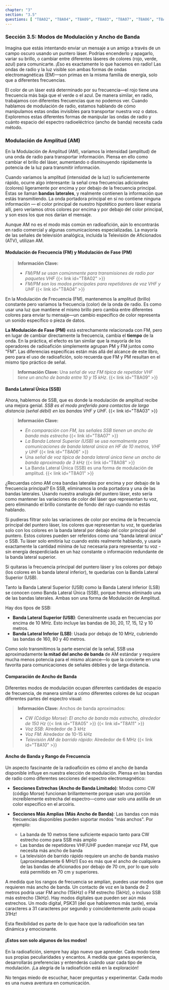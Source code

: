 ```yaml
---
chapter: "3"
section: "3.5"
questions: [ "T8A02", "T8A04", "T8A09", "T8A03", "T8A07", "T8A06", "T8A08", "T8A01", "T8A05", "T8A11", "T8A10" ]
---
```


### Sección 3.5: Modos de Modulación y Ancho de Banda

Imagina que estás intentando enviar un mensaje a un amigo a través de un campo oscuro usando un puntero láser. Podrías encenderlo y apagarlo, variar su brillo, o cambiar entre diferentes láseres de colores (rojo, verde, azul) para comunicarte. ¡Eso es exactamente lo que hacemos en radio! Las ondas de radio y la luz visible son ambas formas de ondas electromagnéticas (EM)—son primas en la misma familia de energía, solo que a diferentes frecuencias.

El color de un láser está determinado por su frecuencia—el rojo tiene una frecuencia más baja que el verde o el azul. De manera similar, en radio, trabajamos con diferentes frecuencias que no podemos ver. Cuando hablamos de modulación de radio, estamos hablando de cómo manipulamos estas ondas invisibles para transportar nuestra voz o datos. Exploremos estas diferentes formas de manipular las ondas de radio y cuánto espacio del espectro radioeléctrico (ancho de banda) necesita cada método.

### Modulación de Amplitud (AM)

En la Modulación de Amplitud (AM), variamos la intensidad (amplitud) de una onda de radio para transportar información. Piensa en ello como cambiar el brillo del láser, aumentando o disminuyendo rápidamente la potencia de la luz para transmitir información.

Cuando variamos la amplitud (intensidad de la luz) lo suficientemente rápido, ocurre algo interesante: la señal crea frecuencias adicionales (colores) ligeramente por encima y por debajo de la frecuencia principal. Estas se llaman **bandas laterales**, y realmente contienen la información que estás transmitiendo. La onda portadora principal en sí no contiene ninguna información — el color principal de nuestro hipotético puntero láser estaría allí, pero veríamos otros colores por encima y por debajo del color principal, y son esos los que nos darían el mensaje.

Aunque AM no es el modo más común en radioafición, aún lo encontrarás en radio comercial y algunas comunicaciones especializadas. La mayoría de las señales de televisión analógica, incluida la Televisión de Aficionados (ATV), utilizan AM.

#### Modulación de Frecuencia (FM) y Modulación de Fase (PM)

> **Información Clave:**
> - *FM/PM se usan comúnmente para transmisiones de radio por paquetes VHF* {{< link id="T8A02" >}}
> - *FM/PM son los modos principales para repetidores de voz VHF y UHF* {{< link id="T8A04" >}}

En la Modulación de Frecuencia (FM), mantenemos la amplitud (brillo) constante pero variamos la frecuencia (color) de la onda de radio. Es como usar una luz que mantiene el mismo brillo pero cambia entre diferentes colores para enviar tu mensaje—un cambio específico de color representa un sonido específico o pieza de datos.

**La Modulación de Fase (PM)** está estrechamente relacionada con FM, pero en lugar de cambiar directamente la frecuencia, cambia el **tiempo** de la onda. En la práctica, el efecto es tan similar que la mayoría de los operadores de radioafición simplemente agrupan PM y FM juntos como "FM". Las diferencias específicas están más allá del alcance de este libro, pero para el uso de radioafición, solo recuerda que FM y PM resultan en el mismo tipo práctico de señal.  

> **Información Clave:** Una *señal de voz FM típica de repetidor VHF tiene un ancho de banda entre 10 y 15 kHz*. {{< link id="T8A09" >}}

#### Banda Lateral Única (SSB)

Ahora, hablemos de SSB, que es donde la modulación de amplitud recibe una mejora genial. *SSB es el modo preferido para contactos de larga distancia (señal débil) en las bandas VHF y UHF.* {{< link id="T8A03" >}}

> **Información Clave:**
> - *En comparación con FM, las señales SSB tienen un ancho de banda más estrecho* {{< link id="T8A07" >}}
> - *La Banda Lateral Superior (USB)* se *usa normalmente para comunicaciones de banda lateral única en HF de 10 metros, VHF y UHF* {{< link id="T8A06" >}}
> - Una *señal de voz típica de banda lateral única tiene un ancho de banda aproximado de 3 kHz* {{< link id="T8A08" >}}
> - La Banda Lateral Única (SSB) es una forma de modulación de amplitud. {{< link id="T8A01" >}}

¿Recuerdas cómo AM crea bandas laterales por encima y por debajo de la frecuencia principal? En SSB, eliminamos la onda portadora y una de las bandas laterales. Usando nuestra analogía del puntero láser, esto sería como mantener las variaciones de color del láser que representan tu voz, pero eliminando el brillo constante de fondo del rayo cuando no estás hablando.

Si pudieras filtrar solo las variaciones de color por encima de la frecuencia principal del puntero láser, los colores que representan tu voz, te quedarías solo con los colores en la banda lateral por debajo del color principal del puntero. Estos colores pueden ser referidos como una "banda lateral única" o SSB. Tu láser solo emitiría luz cuando estés realmente hablando, y usaría exactamente la cantidad mínima de luz necesaria para representar tu voz - sin energía desperdiciada en un haz constante o información redundante de la banda lateral superior.

Si quitaras la frecuencia principal del puntero láser y los colores por debajo (los colores en la banda lateral inferior), te quedarías con la Banda Lateral Superior (USB).

Tanto la Banda Lateral Superior (USB) como la Banda Lateral Inferior (LSB) se conocen como Banda Lateral Única (SSB), porque hemos eliminado una de las bandas laterales. Ambas son una forma de Modulación de Amplitud.

Hay dos tipos de SSB:
- **Banda Lateral Superior (USB)**: Generalmente usada en frecuencias por encima de 10 MHz. Esto incluye las bandas de 30, 20, 17, 15, 12 y 10 metros.
- **Banda Lateral Inferior (LSB)**: Usada por debajo de 10 MHz, cubriendo las bandas de 160, 80 y 40 metros.

Como solo transmitimos la parte esencial de la señal, SSB usa aproximadamente **la mitad del ancho de banda** de AM estándar y requiere mucha menos potencia para el mismo alcance—lo que la convierte en una favorita para comunicaciones de señales débiles y de larga distancia.

#### Comparación de Ancho de Banda

Diferentes modos de modulación ocupan diferentes cantidades de espacio de frecuencia, de manera similar a cómo diferentes colores de luz ocupan diferentes partes del espectro visual:

> **Información Clave:** Anchos de banda aproximados:
> - *CW (Código Morse)*: *El ancho de banda más estrecho, alrededor de 150 Hz* {{< link id="T8A05" >}} {{< link id="T8A11" >}}
> - *Voz SSB*: Alrededor de 3 kHz
> - *Voz FM*: Alrededor de 10-15 kHz
> - *Televisión AM de barrido rápido*: Alrededor de 6 MHz {{< link id="T8A10" >}}

#### Ancho de Banda y Rango de Frecuencia

Un aspecto fascinante de la radioafición es cómo el ancho de banda disponible influye en nuestra elección de modulación. Piensa en las bandas de radio como diferentes secciones del espectro electromagnético:

- **Secciones Estrechas (Ancho de Banda Limitado)**: Modos como CW (código Morse) funcionan brillantemente porque usan una porción increíblemente estrecha del espectro—como usar solo una astilla de un color específico en el arcoíris.

- **Secciones Más Amplias (Más Ancho de Banda)**: Las bandas con más frecuencias disponibles pueden soportar modos "más anchos". Por ejemplo:
  - La banda de 10 metros tiene suficiente espacio tanto para CW estrecho como para SSB más amplio
  - Las bandas de repetidores VHF/UHF pueden manejar voz FM, que necesita más ancho de banda
  - La televisión de barrido rápido requiere un ancho de banda masivo (¡aproximadamente 6 MHz!) Eso es más que el ancho de cualquiera de las bandas de aficionados por debajo de 70 cm, por lo que solo está permitido en 70 cm y superiores.

A medida que los rangos de frecuencia se amplían, puedes usar modos que requieren más ancho de banda. Un contacto de voz en la banda de 2 metros podría usar FM ancho (15kHz) o FM estrecho (5kHz), o incluso SSB más estrecho (3kHz). Hay modos digitales que pueden ser aún más estrechos. Un modo digital, PSK31 (del que hablaremos más tarde), envía caracteres a 31 caracteres por segundo y coincidentemente ¡solo ocupa 31Hz!

Esta flexibilidad es parte de lo que hace que la radioafición sea tan dinámica y emocionante.

#### ¡Estos son solo algunos de los modos!

En la radioafición, siempre hay algo nuevo que aprender. Cada modo tiene sus propias peculiaridades y encantos. A medida que ganes experiencia, desarrollarás preferencias y entenderás cuándo usar cada tipo de modulación. ¡La alegría de la radioafición está en la exploración!

No tengas miedo de escuchar, hacer preguntas y experimentar. Cada modo es una nueva aventura en comunicación.